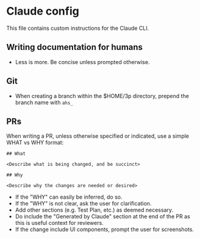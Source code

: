 # Claude config

This file contains custom instructions for the Claude CLI.

## Writing documentation for humans

- Less is more. Be concise unless prompted otherwise.

## Git

- When creating a branch within the $HOME/3p directory, prepend the branch name with `ahs_`

## PRs

When writing a PR, unless otherwise specified or indicated, use a simple WHAT vs WHY format:

```
## What

<Describe what is being changed, and be succinct>

## Why

<Describe why the changes are needed or desired>
```

- If the "WHY" can easily be inferred, do so.
- If the "WHY" is not clear, ask the user for clarification.
- Add other sections (e.g. Test Plan, etc.) as deemed necessary.
- Do include the "Generated by Claude" section at the end of the PR as this is useful context for reviewers.
- If the change include UI components, prompt the user for screenshots.
